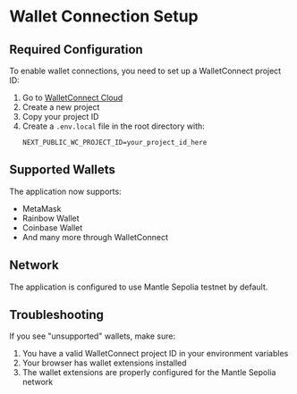 # Wallet Connection Setup

## Required Configuration

To enable wallet connections, you need to set up a WalletConnect project ID:

1. Go to [WalletConnect Cloud](https://cloud.walletconnect.com/)
2. Create a new project
3. Copy your project ID
4. Create a `.env.local` file in the root directory with:
   ```
   NEXT_PUBLIC_WC_PROJECT_ID=your_project_id_here
   ```

## Supported Wallets

The application now supports:
- MetaMask
- Rainbow Wallet
- Coinbase Wallet
- And many more through WalletConnect

## Network

The application is configured to use Mantle Sepolia testnet by default.

## Troubleshooting

If you see "unsupported" wallets, make sure:
1. You have a valid WalletConnect project ID in your environment variables
2. Your browser has wallet extensions installed
3. The wallet extensions are properly configured for the Mantle Sepolia network
